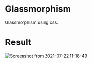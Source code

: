# Glassmorphism
Glassmorphism using css.

# Result
![Screenshot from 2021-07-22 11-18-49](https://user-images.githubusercontent.com/71780625/126673435-54157f13-ea8a-42de-9333-9992998744f2.png)



